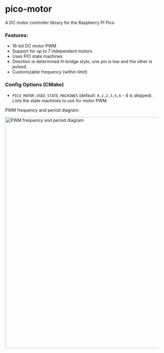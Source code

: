 # pico-motor
A DC motor controller library for the Raspberry PI Pico

### Features:

- 16-bit DC motor PWM
- Support for up to 7 independent motors
- Uses PIO state machines
- Direction is determined H-bridge style, one pin is low and the other is pulsed.
- Customizable frequency (within limit)

### Config Options (CMake)

- `PICO_MOTOR_USED_STATE_MACHINES` (default: `0,1,2,3,5,6` - 4 is skipped). Lists the state machines to use for motor PWM.

PWM frequency and period diagram:  

<img width="755" alt="PWM frequency and period diagram" src="https://github.com/user-attachments/assets/b908711b-0ce4-4950-a07d-a95f3d5e49b7">
